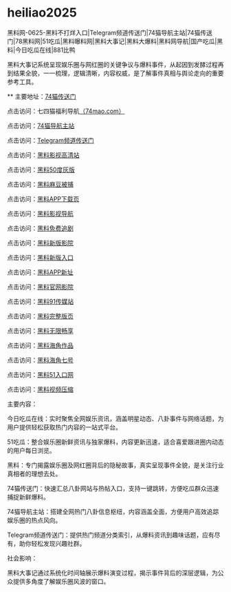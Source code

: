 # heiliao2025
黑料网-0625-黑料不打烊入口|Telegram频道传送门|74猫导航主站|74猫传送门|78黑料网|51吃瓜|黑料曝料网|黑料大事记|黑料大爆料|黑料网导航|国产吃瓜|黑料|今日吃瓜在线|881比鸭

黑料大事记系统呈现娱乐圈与网红圈的关键争议与爆料事件，从起因到发酵过程再到结果全貌，一一梳理，逻辑清晰，内容权威，是了解事件真相与舆论走向的重要参考工具。

** 主要地址：<a href="https://74mao.com/">74猫传送门</a>

点击访问：七四猫福利导航<a href="https://74mao.com/">（74mao.com）</a>

点击访问：<a href="https://74mao.com/">74猫导航主站</a>

点击访问：<a href="https://74mao.com/">Telegram频道传送门</a>

点击访问：<a href="https://hls-19.pages.dev/">黑料影视高清站</a>  

点击访问：<a href="https://50dh-01.pages.dev/">黑料50度灰版</a>  

点击访问：<a href="https://hj-1000.pages.dev/">黑料麻豆被捕</a>  

点击访问：<a href="https://hj-1001.pages.dev/">黑料APP下载页</a>  

点击访问：<a href="https://hj-1002.pages.dev/">黑料影视导航</a>  

点击访问：<a href="https://hj-1003.pages.dev/">黑料免费追剧</a>  

点击访问：<a href="https://hj-1004.pages.dev/">黑料新版影院</a>  

点击访问：<a href="https://hj-1005.pages.dev/">黑料新版入口</a>  

点击访问：<a href="https://hj-1006.pages.dev/">黑料APP新址</a>  

点击访问：<a href="https://hj-1007.pages.dev/">黑料官网影院</a>  

点击访问：<a href="https://hj-991.pages.dev/">黑料91传媒站</a>  

点击访问：<a href="https://hj-980.pages.dev/">黑料完整版页</a>  

点击访问：<a href="https://hj-981.pages.dev/">黑料无限畅享</a>  

点击访问：<a href="https://hj-982.pages.dev/">黑料海角作品</a>  

点击访问：<a href="https://hj-983.pages.dev/">黑料海角七号</a>  

点击访问：<a href="https://hj-842.pages.dev/">黑料51入口网</a>  

点击访问：<a href="https://hj-843.pages.dev/">黑料视频压缩</a>  

主要内容：

今日吃瓜在线：实时聚焦全网娱乐资讯，涵盖明星动态、八卦事件与网络话题，为用户提供轻松获取热门内容的一站式平台。

51吃瓜：整合娱乐圈新鲜资讯与独家爆料，内容更新迅速，适合喜爱跟进圈内动态的用户每日浏览。

黑料：专门揭露娱乐圈及网红圈背后的隐秘故事，真实呈现事件全貌，是关注行业真相者的理想去处。

74猫传送门：快速汇总八卦网站与热帖入口，支持一键跳转，方便吃瓜群众迅速捕捉新鲜爆料。

74猫导航主站：搭建全网热门八卦信息枢纽，内容涵盖全面，方便用户高效追踪娱乐圈的热点风向。

Telegram频道传送门：提供热门频道分类索引，从爆料资讯到趣味话题，应有尽有，助你轻松发现兴趣社群。

社会影响：

黑料大事记通过系统化时间轴展示爆料演变过程，揭示事件背后的深层逻辑，为公众提供多角度了解娱乐圈风波的窗口。

<span style="display:none;">[Canonical link](https://github.com/vivv20250625/viv8）</span>

